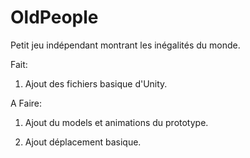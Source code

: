 # OldPeople
Petit jeu indépendant montrant les inégalités du monde. 

Fait:

1. Ajout des fichiers basique d'Unity.


A Faire:

1. Ajout du models et animations du prototype.

2. Ajout déplacement basique.
